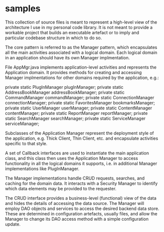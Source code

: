 # samples

This collection of source files is meant to represent a high-level view of the architecture I use in my personal code library. It is not meant to provide a workable project that builds an executable artefact or to imply and particular codebase structure in which to do so.

The core pattern is referred to as the Manager pattern, which encapsulates all the main activities associated with a logical domain. Each logical domain in an application should have its own Manager implmentation.

File AppMgr.java implements application-level activities and represents the Application domain. It provides methods for creating and accessing Manager implmentations for other domains required by the application, e.g.:

  private static PlugInManager plugInManager;
  private static AddressBookManager addressBookManager;
  private static CommandManager commandManager;
  private static ConnectionManager connectionManager;
  private static FavoritesManager bookmarksManager;
  private static UserManager userManager;
  private static ContentManager contentManager;
  private static ReportManager reportManager;
  private static SearchManager searchManager;
  private static ServiceManager serviceManager;

Subclasses of the Application Manager represent the deployment style of the application, e.g. Thick Client, Thin Client, etc. and encapsulate activities specific to that style.

A set of Callback interfaces are used to instantiate the main application class, and this class then uses the Application Manager to access functionality in all the logical domains it supports, i.e. in additional Manager implementations like PlugInManager.

The Manager implementations handle CRUD requests, searches, and caching for the domain data. It interacts with a Security Manager to identify which data elements may be provided to the requester.

The CRUD interface provides a business-level (functional) view of the data and hides the details of accessing the data source. The Manager will employ DAO objects and services to access the desired backend data store. These are determined in configuration artefacts, usually files, and allow the Manager to change its DAO access method with a simple configuration update.


